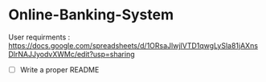 # Online-Banking-System


User requirments : https://docs.google.com/spreadsheets/d/1ORsaJlwjIVTD1qwgLySla81jAXnsDlrNAJJyodvXWMc/edit?usp=sharing

- [ ]  Write a proper README
